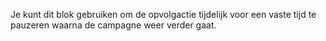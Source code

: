 Je kunt dit blok gebruiken om de opvolgactie tijdelijk voor een
vaste tijd te pauzeren waarna de campagne weer verder gaat.
